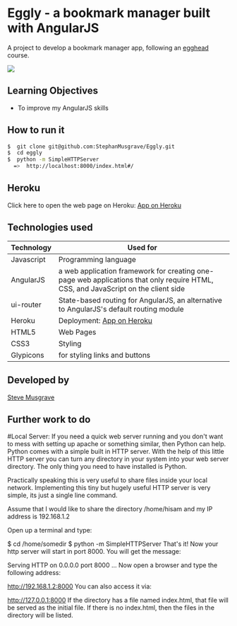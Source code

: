 # Eggly - a bookmark manager built with AngularJS


A project to develop a bookmark manager app, following an [egghead] course.

![](public/IMG_1456.JPG)

## Learning Objectives
- To improve my AngularJS skills


## How to run it
```sh
$  git clone git@github.com:StephanMusgrave/Eggly.git
$  cd eggly
$  python -m SimpleHTTPServer
  =>  http://localhost:8000/index.html#/

```

Heroku
----
Click here to open the web page on Heroku: [App on Heroku]

## Technologies used

|Technology                 |Used for                        |
|---------------------------|--------------------------------|
|Javascript                 |Programming language            |
|AngularJS                  |a web application framework for creating one-page web applications that only require HTML, CSS, and JavaScript on the client side |
|ui-router                  |State-based routing for AngularJS, an alternative to AngularJS's default routing module |
|Heroku                     |Deployment: [App on Heroku]     |
|HTML5                      |Web Pages                       |
|CSS3                       |Styling                         |
|Glypicons                  |for styling links and buttons   |

## Developed by

[Steve Musgrave]

## Further work to do

[Steve Musgrave]:https://github.com/StephanMusgrave
[App on Heroku]:https://eggly-musgrave.herokuapp.com/
[egghead]:https://egghead.io/


#Local Server:
If you need a quick web server running and you don't want to mess with setting up apache or something similar, then Python can help. Python comes with a simple built in HTTP server. With the help of this little HTTP server you can turn any directory in your system into your web server directory. The only thing you need to have installed is Python.

Practically speaking this is very useful to share files inside your local network. Implementing this tiny but hugely useful HTTP server is very simple, its just a single line command.

Assume that I would like to share the directory /home/hisam and my IP address is 192.168.1.2

Open up a terminal and type:

$ cd /home/somedir
$ python -m SimpleHTTPServer
That's it! Now your http server will start in port 8000. You will get the message:

Serving HTTP on 0.0.0.0 port 8000 ...
Now open a browser and type the following address:

http://192.168.1.2:8000
You can also access it via:

http://127.0.0.1:8000
If the directory has a file named index.html, that file will be served as the initial file. If there is no index.html, then the files in the directory will be listed.


